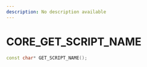 ```yaml
---
description: No description available 
---
```


# CORE\_GET_SCRIPT_NAME

```cpp
const char* GET_SCRIPT_NAME();
```